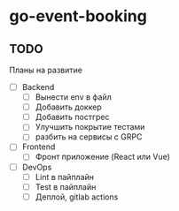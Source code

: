 # go-event-booking

## TODO

Планы на развитие
- [ ] Backend
    - [ ] Вынести env в файл
    - [ ] Добавить доккер
    - [ ] Добавить постгрес
    - [ ] Улучшить покрытие тестами
    - [ ] разбить на сервисы с GRPC
- [ ] Frontend
    - [ ] Фронт приложение (React или Vue)
- [ ] DevOps
    - [ ] Lint в пайплайн
    - [ ] Test в пайплайн
    - [ ] Деплой, gitlab actions
